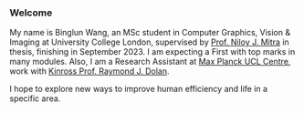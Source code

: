 ### Welcome

My name is Binglun Wang, an MSc student in Computer Graphics, Vision & Imaging at University College London, supervised by [Prof. Niloy J. Mitra](http://www0.cs.ucl.ac.uk/staff/n.mitra/) in thesis, finishing in September 2023. I am expecting a First with top marks in many modules. Also, I am a Research Assistant at [Max Planck UCL Centre](https://www.mps-ucl-centre.mpg.de/), work with [Kinross Prof. Raymond J. Dolan](https://www.ucl.ac.uk/mental-health/people/professor-ray-dolan).

<!-- In September 2022, I finished another MSc (Distinction) in Artificial Intelligence & Machine Learning at The University of Birmingham, and before that, I did my undergraduate (Class I) in Electronic Information Science and Technology at The University of Essex as the final year of a joint four-year programme with Northwest University, China. I’m also a multi-silver medallist in ACM-International Collegiate Programming Contest. 
 -->
I hope to explore new ways to improve human efficiency and life in a specific area.

<!-- You are welcome to check out my [CV](Binglun_CV.pdf). -->
<!-- 
### Welcome

My name is Binglun Wang, a research assistant at University College London [Smart Geometry Group](), work with [Prof. Niloy J. Mitra](http://www0.cs.ucl.ac.uk/staff/n.mitra/). Also, I am a Research Assistant at [Max Planck UCL Centre](https://www.mps-ucl-centre.mpg.de/), work with [Kinross Prof. Raymond J. Dolan](https://www.ucl.ac.uk/mental-health/people/professor-ray-dolan) and [Dr. Kevin Li](https://kevinwli.net/).

In September 2023, I finished MSc (Distinction) in Computer Graphcis, Vision and Imaging at University College London. I’m also a silver medallist in ACM-International Collegiate Programming Contest.

My research interest in computer graphics, artificial intelligence and neuroscience. I hope to explore new ways to improve human efficiency and life in a specific area.

You are welcome to check out my [CV](Binglun_CV.pdf). -->
